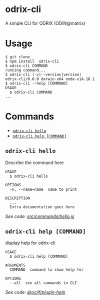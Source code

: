 odrix-cli
=========

A simple CLI for ODRIX (ODIN@matrix)

# Usage
<!-- usage -->
```sh-session
$ git clone 
$ npm install  odrix-cli
$ odrix-cli COMMAND
running command...
$ odrix-cli (-v|--version|version)
odrix-cli/0.0.0 darwin-x64 node-v14.18.1
$ odrix-cli --help [COMMAND]
USAGE
  $ odrix-cli COMMAND
...
```
<!-- usagestop -->
# Commands
<!-- commands -->
* [`odrix-cli hello`](#odrix-cli-hello)
* [`odrix-cli help [COMMAND]`](#odrix-cli-help-command)

## `odrix-cli hello`

Describe the command here

```
USAGE
  $ odrix-cli hello

OPTIONS
  -n, --name=name  name to print

DESCRIPTION
  ...
  Extra documentation goes here
```

_See code: [src/commands/hello.js](https://github.com/ThomasHalwax/odrix-cli/blob/v0.0.0/src/commands/hello.js)_

## `odrix-cli help [COMMAND]`

display help for odrix-cli

```
USAGE
  $ odrix-cli help [COMMAND]

ARGUMENTS
  COMMAND  command to show help for

OPTIONS
  --all  see all commands in CLI
```

_See code: [@oclif/plugin-help](https://github.com/oclif/plugin-help/blob/v3.2.5/src/commands/help.ts)_
<!-- commandsstop -->
